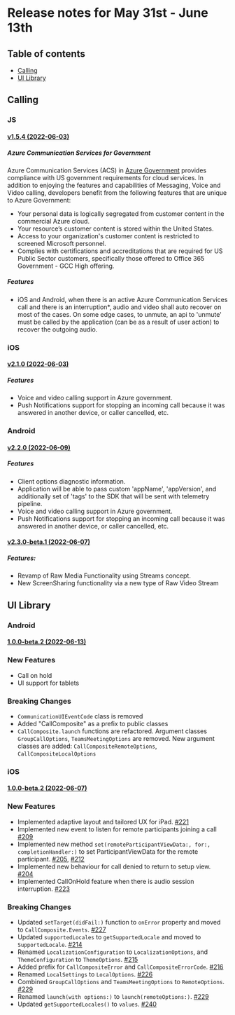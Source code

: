 # Release notes for May 31st - June 13th

## Table of contents

* [Calling](#calling)
* [UI Library](#ui-library)

## Calling

### JS
#### [v1.5.4 (2022-06-03)](https://github.com/Azure/Communication/blob/master/releasenotes/acs-javascript-calling-library-release-notes.md#v154-2022-06-03)

##### Azure Communication Services for Government

Azure Communication Services (ACS) in [Azure Government](https://azure.microsoft.com/en-us/global-infrastructure/government/) provides compliance with US government requirements for cloud services. In addition to enjoying the features and capabilities of Messaging, Voice and Video calling, developers benefit from the following features that are unique to Azure Government:
- Your personal data is logically segregated from customer content in the commercial Azure cloud.
- Your resource’s customer content is stored within the United States.
- Access to your organization's customer content is restricted to screened Microsoft personnel. 
- Complies with certifications and accreditations that are required for US Public Sector customers, specifically those offered to Office 365 Government - GCC High offering.

##### Features
- iOS and Android, when there is an active Azure Communication Services call and there is an interruption*, audio and video shall auto recover on most of the cases. On some edge cases, to unmute, an api to 'unmute' must be called by the application (can be as a result of user action) to recover the outgoing audio.

### iOS
#### [v2.1.0 (2022-06-03)](https://github.com/Azure/Communication/blob/master/releasenotes/acs-calling-ios-sdk-release-notes.md#v210-2022-06-03)

##### Features
- Voice and video calling support in Azure government.
- Push Notifications support for stopping an incoming call because it was answered in another device, or caller cancelled, etc.

### Android
#### [v2.2.0 (2022-06-09)](https://github.com/Azure/Communication/blob/master/releasenotes/acs-calling-android-sdk-release-notes.md#v220-2022-06-09)

##### Features
- ⁠Client options diagnostic information.
- Application will be able to pass custom 'appName', 'appVersion', and additionally set of 'tags' to the SDK that will be sent with telemetry pipeline.
- Voice and video calling support in Azure government.
- Push Notifications support for stopping an incoming call because it was answered in another device, or caller cancelled, etc.

#### [v2.3.0-beta.1 (2022-06-07)](https://github.com/Azure/Communication/blob/master/releasenotes/acs-calling-android-sdk-release-notes.md#v230-beta1-2022-06-07)
##### Features:
- Revamp of Raw Media Functionality using Streams concept.
- New ScreenSharing functionality via a new type of Raw Video Stream

## UI Library

### Android

#### [1.0.0-beta.2 (2022-06-13)](https://github.com/Azure/communication-ui-library-android/blob/main/docs/CHANGELOG_UI_CALLING.md#100-beta2-2022-06-13)

### New Features
- Call on hold
- UI support for tablets

### Breaking Changes
- `CommunicationUIEventCode` class is removed
- Added "CallComposite" as a prefix to public classes
- `CallComposite.launch` functions are refactored. Argument classes `GroupCallOptions`, `TeamsMeetingOptions` are removed. New argument classes are added: `CallCompositeRemoteOptions`, `CallCompositeLocalOptions`

### iOS

#### [1.0.0-beta.2 (2022-06-07)](https://github.com/Azure/communication-ui-library-ios/blob/main/AzureCommunicationUI/sdk/AzureCommunicationUICalling/CHANGELOG.md#100-beta2-2022-06-07)
### New Features
- Implemented adaptive layout and tailored UX for iPad. [#221](https://github.com/Azure/communication-ui-library-ios/pull/221)
- Implemented new event to listen for remote participants joining a call [#209](https://github.com/Azure/communication-ui-library-ios/pull/209)
- Implemented new method `set(remoteParticipantViewData:, for:, completionHandler:)` to set ParticipantViewData for the remote participant. [#205](https://github.com/Azure/communication-ui-library-ios/pull/205), [#212](https://github.com/Azure/communication-ui-library-ios/pull/212)
- Implemented new behaviour for call denied to return to setup view. [#204](https://github.com/Azure/communication-ui-library-ios/pull/204)
- Implemented CallOnHold feature when there is audio session interruption. [#223](https://github.com/Azure/communication-ui-library-ios/pull/223)

### Breaking Changes
- Updated `setTarget(didFail:)` function to `onError` property and moved to `CallComposite.Events`. [#227](https://github.com/Azure/communication-ui-library-ios/pull/227)
- Updated `supportedLocales` to `getSupportedLocale` and moved to `SupportedLocale`. [#214](https://github.com/Azure/communication-ui-library-ios/pull/214)
- Renamed `LocalizationConfiguration` to `LocalizationOptions`, and `ThemeConfiguration` to `ThemeOptions`. [#215](https://github.com/Azure/communication-ui-library-ios/pull/215)
- Added prefix for `CallCompositeError` and `CallCompositeErrorCode`. [#216](https://github.com/Azure/communication-ui-library-ios/pull/216)
- Renamed `LocalSettings` to `LocalOptions`. [#226](https://github.com/Azure/communication-ui-library-ios/pull/226)
- Combined `GroupCallOptions` and `TeamsMeetingOptions` to `RemoteOptions`. [#229](https://github.com/Azure/communication-ui-library-ios/pull/229)
- Renamed `launch(with options:)` to `launch(remoteOptions:)`. [#229](https://github.com/Azure/communication-ui-library-ios/pull/229)
- Updated `getSupportedLocales()` to `values`. [#240](https://github.com/Azure/communication-ui-library-ios/pull/240)
